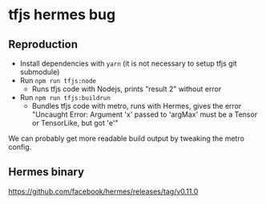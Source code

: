 # tfjs hermes bug

## Reproduction

- Install dependencies with `yarn` (it is not necessary to setup tfjs git submodule)
- Run `npm run tfjs:node`
  - Runs tfjs code with Nodejs, prints "result 2" without error
- Run `npm run tfjs:buildrun`
  - Bundles tfjs code with metro, runs with Hermes, gives the error "Uncaught Error: Argument 'x' passed to 'argMax' must be a Tensor or TensorLike, but got 'e'"

We can probably get more readable build output by tweaking the metro config.

## Hermes binary

https://github.com/facebook/hermes/releases/tag/v0.11.0
